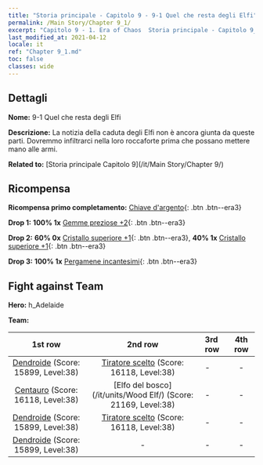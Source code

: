 ```yaml
---
title: "Storia principale - Capitolo 9 - 9-1 Quel che resta degli Elfi"
permalink: /Main Story/Chapter 9_1/
excerpt: "Capitolo 9 - 1. Era of Chaos  Storia principale - Capitolo 9_1. 9-1 Quel che resta degli Elfi"
last_modified_at: 2021-04-12
locale: it
ref: "Chapter 9_1.md"
toc: false
classes: wide
---
```


## Dettagli

 **Nome:** 9-1 Quel che resta degli Elfi

 **Descrizione:** La notizia della caduta degli Elfi non è ancora giunta da queste parti. Dovremmo infiltrarci nella loro roccaforte prima che possano mettere mano alle armi.

 **Related to:** [Storia principale Capitolo 9](/it/Main Story/Chapter 9/)

## Ricompensa

 **Ricompensa primo completamento:** [Chiave d'argento](/it/Items/con_693/){: .btn .btn--era3}

 **Drop 1:** **100% 1x** [Gemme preziose +2](/it/Items/mat_30/){: .btn .btn--era3}

 **Drop 2:** **60% 0x** [Cristallo superiore +1](/it/Items/mat_24/){: .btn .btn--era3}, **40% 1x** [Cristallo superiore +1](/it/Items/mat_24/){: .btn .btn--era3}

 **Drop 3:** **100% 1x** [Pergamene incantesimi](/it/Items/con_694/){: .btn .btn--era3}


## Fight against Team
 **Hero:** h_Adelaide

 **Team:**


  | 1st row | 2nd row | 3rd row | 4th row |
  |:----:|:----:|:----|:----:|
  | [Dendroide](/it/units/Treant/) (Score: 15899, Level:38)  | [Tiratore scelto](/it/units/Marksman/) (Score: 16118, Level:38)  | - | - |
  | [Centauro](/it/units/Centaur/) (Score: 16118, Level:38)  | [Elfo del bosco](/it/units/Wood Elf/) (Score: 21169, Level:38)  | - | - |
  | [Dendroide](/it/units/Treant/) (Score: 15899, Level:38)  | [Tiratore scelto](/it/units/Marksman/) (Score: 16118, Level:38)  | - | - |
  | [Dendroide](/it/units/Treant/) (Score: 15899, Level:38)  | - | - | - |


